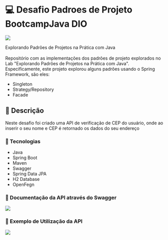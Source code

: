 # 💻 Desafio Padroes de Projeto BootcampJava DIO

<img src="https://cdn.discordapp.com/attachments/965066624556232737/1071262176687423548/Captura_de_tela_de_2023-02-03_23-50-57.png">


Explorando Padrões de Projetos na Prática com Java
<br>
<br>
Repositório com as implementações dos padrões de projeto explorados no Lab "Explorando Padrões de Projetos na Prática com Java". Especificamente, este projeto explorou alguns padrões usando o Spring Framework, são eles:
- Singleton
- Strategy/Repository
- Facade

## 📄 Descrição

Neste desafio foi criado uma API de verificação de CEP do usuário, onde ao inserir o seu nome e CEP é retornado os dados do seu endereço

### 🎯 Tecnologias

- Java
- Spring Boot
- Maven
- Swagger
- Spring Data JPA
- H2 Database
- OpenFegn

### 📕 Documentação da API através do Swagger

<img src="https://cdn.discordapp.com/attachments/965066624556232737/1071262176905543780/Captura_de_tela_de_2023-02-03_23-51-36.png">

### 📌 Exemplo de Utilização da API


<img src="https://cdn.discordapp.com/attachments/965066624556232737/1071262177119449178/Captura_de_tela_de_2023-02-03_23-52-52.png">
